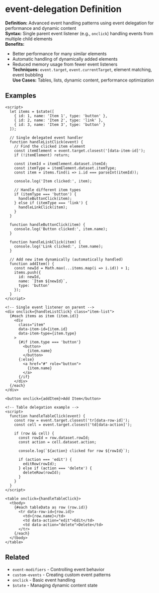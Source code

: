 # event-delegation Definition

**Definition:** Advanced event handling patterns using event
delegation for performance and dynamic content  
**Syntax:** Single parent event listener (e.g., `onclick`) handling
events from multiple child elements  
**Benefits:**

- Better performance for many similar elements
- Automatic handling of dynamically added elements
- Reduced memory usage from fewer event listeners  
  **Techniques:** `event.target`, `event.currentTarget`, element
  matching, event bubbling  
  **Use Cases:** Tables, lists, dynamic content, performance
  optimization

## Examples

```svelte
<script>
  let items = $state([
    { id: 1, name: 'Item 1', type: 'button' },
    { id: 2, name: 'Item 2', type: 'link' },
    { id: 3, name: 'Item 3', type: 'button' }
  ]);

  // Single delegated event handler
  function handleListClick(event) {
    // Find the clicked item element
    const itemElement = event.target.closest('[data-item-id]');
    if (!itemElement) return;

    const itemId = itemElement.dataset.itemId;
    const itemType = itemElement.dataset.itemType;
    const item = items.find(i => i.id === parseInt(itemId));

    console.log('Item clicked:', item);

    // Handle different item types
    if (itemType === 'button') {
      handleButtonClick(item);
    } else if (itemType === 'link') {
      handleLinkClick(item);
    }
  }

  function handleButtonClick(item) {
    console.log('Button clicked:', item.name);
  }

  function handleLinkClick(item) {
    console.log('Link clicked:', item.name);
  }

  // Add new item dynamically (automatically handled)
  function addItem() {
    const newId = Math.max(...items.map(i => i.id)) + 1;
    items.push({
      id: newId,
      name: `Item ${newId}`,
      type: 'button'
    });
  }
</script>

<!-- Single event listener on parent -->
<div onclick={handleListClick} class="item-list">
  {#each items as item (item.id)}
    <div
      class="item"
      data-item-id={item.id}
      data-item-type={item.type}
    >
      {#if item.type === 'button'}
        <button>
          {item.name}
        </button>
      {:else}
        <a href="#" role="button">
          {item.name}
        </a>
      {/if}
    </div>
  {/each}
</div>

<button onclick={addItem}>Add Item</button>

<!-- Table delegation example -->
<script>
  function handleTableClick(event) {
    const row = event.target.closest('tr[data-row-id]');
    const cell = event.target.closest('td[data-action]');

    if (row && cell) {
      const rowId = row.dataset.rowId;
      const action = cell.dataset.action;

      console.log(`${action} clicked for row ${rowId}`);

      if (action === 'edit') {
        editRow(rowId);
      } else if (action === 'delete') {
        deleteRow(rowId);
      }
    }
  }
</script>

<table onclick={handleTableClick}>
  <tbody>
    {#each tableData as row (row.id)}
      <tr data-row-id={row.id}>
        <td>{row.name}</td>
        <td data-action="edit">Edit</td>
        <td data-action="delete">Delete</td>
      </tr>
    {/each}
  </tbody>
</table>
```

## Related

- `event-modifiers` - Controlling event behavior
- `custom-events` - Creating custom event patterns
- `onclick` - Basic event handling
- `$state` - Managing dynamic content state

